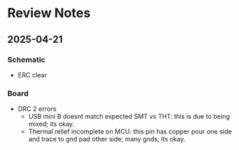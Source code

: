 # Review Notes

## 2025-04-21

### Schematic

- ERC clear

### Board

- DRC 2 errors
  - USB mini B doesnt match expected SMT vs THT: this is due to being mixed; its okay.
  - Thermal relief incomplete on MCU: this pin has copper pour one side and trace to gnd pad other side; many gnds; its okay.
